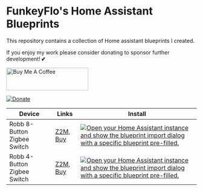 # FunkeyFlo's Home Assistant Blueprints
This repository contains a collection of Home assistant blueprints I created.

If you enjoy my work please consider donating to sponsor further development! 💕

<a href="https://www.buymeacoffee.com/funkeyflo" target="_blank"><img src="https://cdn.buymeacoffee.com/buttons/v2/default-yellow.png" alt="Buy Me A Coffee" style="height: 60px !important;width: 217px !important;" ></a>

[![Donate](https://img.shields.io/badge/Donate-PayPal-green.svg)](https://www.paypal.com/donate/?hosted_button_id=VLDJUM2CMHMNG)

| Device | Links | Install |
| -- | -- | -- |
| Robb 8-Button Zigbee Switch | [Z2M](https://www.zigbee2mqtt.io/devices/ROB_200-007-0.html), [Buy](https://www.robbshop.nl/draadloze-zigbee-schakelaar-met-8-knoppen?sqr=Robb%20Smarrt%20Draadloze%20Schakelaar) | [![Open your Home Assistant instance and show the blueprint import dialog with a specific blueprint pre-filled.](https://my.home-assistant.io/badges/blueprint_import.svg)](https://my.home-assistant.io/redirect/blueprint_import/?blueprint_url=https%3A%2F%2Fgithub.com%2FFunkeyFlo%2Fha-blueprints%2Fblob%2Fmain%2Fautomations%2FROB_200-007-0.yaml) | 
| Robb 4-Button Zigbee Switch | [Z2M](https://www.zigbee2mqtt.io/devices/ROB_200-008-0.html), [Buy](https://www.robbshop.nl/draadloze-zigbee-schakelaar-met-4-knoppen) | [![Open your Home Assistant instance and show the blueprint import dialog with a specific blueprint pre-filled.](https://my.home-assistant.io/badges/blueprint_import.svg)](https://my.home-assistant.io/redirect/blueprint_import/?blueprint_url=https%3A%2F%2Fgithub.com%2Fgkfirst8%2Fha-blueprints%2Fblob%2Fmain%2Fautomations%2FROB_200-008-0.yaml) | 
